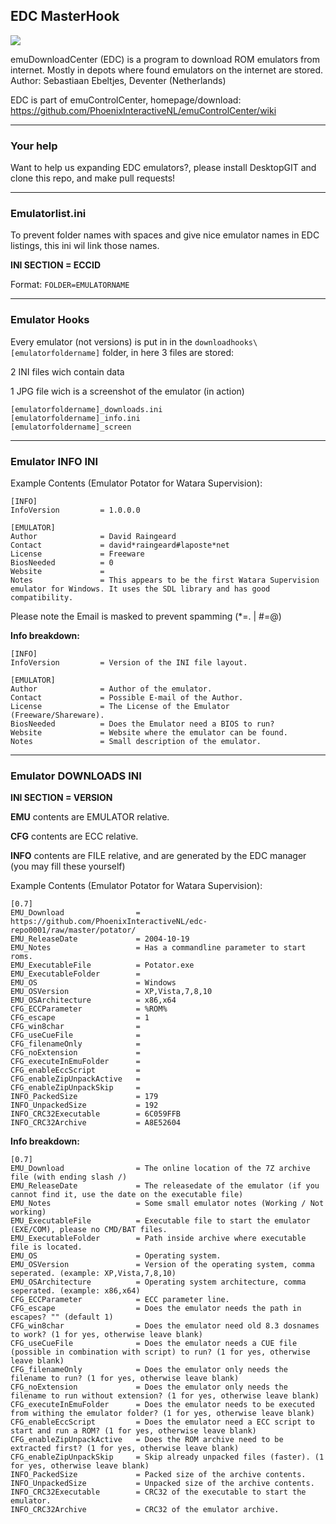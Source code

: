 ﻿## EDC MasterHook

![](https://raw.githubusercontent.com/wiki/PhoenixInteractiveNL/emuControlCenter/images/img_misc_cabinet.png)

emuDownloadCenter (EDC) is a program to download ROM emulators from internet.
Mostly in depots where found emulators on the internet are stored.
Author: Sebastiaan Ebeltjes, Deventer (Netherlands)

EDC is part of emuControlCenter, homepage/download:
https://github.com/PhoenixInteractiveNL/emuControlCenter/wiki
***
### Your help

Want to help us expanding EDC emulators?, please install DesktopGIT and clone this repo, and make pull requests!

***
### Emulatorlist.ini

To prevent folder names with spaces and give nice emulator names in EDC listings, this ini wil link those names.

**INI SECTION = ECCID**

Format: `FOLDER=EMULATORNAME`
***
### Emulator Hooks

Every emulator (not versions) is put in in the `downloadhooks\[emulatorfoldername]` folder, in here 3 files are stored:

2 INI files wich contain data

1 JPG file wich is a screenshot of the emulator (in action)

    [emulatorfoldername]_downloads.ini
    [emulatorfoldername]_info.ini
    [emulatorfoldername]_screen
***
### Emulator INFO INI

Example Contents (Emulator Potator for Watara Supervision):

    [INFO]
    InfoVersion         = 1.0.0.0

    [EMULATOR]
    Author              = David Raingeard
    Contact             = david*raingeard#laposte*net
    License             = Freeware
    BiosNeeded          = 0
    Website             = 
    Notes               = This appears to be the first Watara Supervision emulator for Windows. It uses the SDL library and has good compatibility.

Please note the Email is masked to prevent spamming (*=. | #=@)

**Info breakdown:**

    [INFO]
    InfoVersion	        = Version of the INI file layout.

    [EMULATOR]
    Author              = Author of the emulator.
    Contact             = Possible E-mail of the Author.
    License             = The License of the Emulator (Freeware/Shareware).
    BiosNeeded          = Does the Emulator need a BIOS to run?
    Website             = Website where the emulator can be found.
    Notes               = Small description of the emulator.

***
### Emulator DOWNLOADS INI

**INI SECTION = VERSION**

**EMU** contents are EMULATOR relative.

**CFG** contents are ECC relative.

**INFO** contents are FILE relative, and are generated by the EDC manager (you may fill these yourself)

Example Contents (Emulator Potator for Watara Supervision):

    [0.7]
    EMU_Download                = https://github.com/PhoenixInteractiveNL/edc-repo0001/raw/master/potator/
    EMU_ReleaseDate             = 2004-10-19
    EMU_Notes                   = Has a commandline parameter to start roms.
    EMU_ExecutableFile          = Potator.exe
    EMU_ExecutableFolder        =
    EMU_OS                      = Windows
    EMU_OSVersion               = XP,Vista,7,8,10
    EMU_OSArchitecture          = x86,x64
    CFG_ECCParameter            = %ROM%
    CFG_escape                  = 1
    CFG_win8char                =
    CFG_useCueFile              =
    CFG_filenameOnly            =
    CFG_noExtension             =
    CFG_executeInEmuFolder      =
    CFG_enableEccScript         = 
    CFG_enableZipUnpackActive   =
    CFG_enableZipUnpackSkip     =
    INFO_PackedSize             = 179 
    INFO_UnpackedSize           = 192 
    INFO_CRC32Executable        = 6C059FFB 
    INFO_CRC32Archive           = A8E52604

**Info breakdown:**

    [0.7]
    EMU_Download                = The online location of the 7Z archive file (with ending slash /)
    EMU_ReleaseDate             = The releasedate of the emulator (if you cannot find it, use the date on the executable file)
    EMU_Notes                   = Some small emulator notes (Working / Not working)
    EMU_ExecutableFile          = Executable file to start the emulator (EXE/COM), please no CMD/BAT files.
    EMU_ExecutableFolder        = Path inside archive where executable file is located.
    EMU_OS                      = Operating system.
    EMU_OSVersion               = Version of the operating system, comma seperated. (example: XP,Vista,7,8,10)
    EMU_OSArchitecture          = Operating system architecture, comma seperated. (example: x86,x64)
    CFG_ECCParameter            = ECC parameter line.
    CFG_escape                  = Does the emulator needs the path in escapes? "" (default 1)
    CFG_win8char                = Does the emulator need old 8.3 dosnames to work? (1 for yes, otherwise leave blank)
    CFG_useCueFile              = Does the emulator needs a CUE file (possible in combination with script) to run? (1 for yes, otherwise leave blank)
    CFG_filenameOnly            = Does the emulator only needs the filename to run? (1 for yes, otherwise leave blank)
    CFG_noExtension             = Does the emulator only needs the filename to run without extension? (1 for yes, otherwise leave blank)
    CFG_executeInEmuFolder      = Does the emulator needs to be executed from withing the emulator folder? (1 for yes, otherwise leave blank)
    CFG_enableEccScript         = Does the emulator need a ECC script to start and run a ROM? (1 for yes, otherwise leave blank)
    CFG_enableZipUnpackActive   = Does the ROM archive need to be extracted first? (1 for yes, otherwise leave blank)
    CFG_enableZipUnpackSkip     = Skip already unpacked files (faster). (1 for yes, otherwise leave blank)
    INFO_PackedSize             = Packed size of the archive contents.
    INFO_UnpackedSize           = Unpacked size of the archive contents.
    INFO_CRC32Executable        = CRC32 of the executable to start the emulator.
    INFO_CRC32Archive           = CRC32 of the emulator archive.